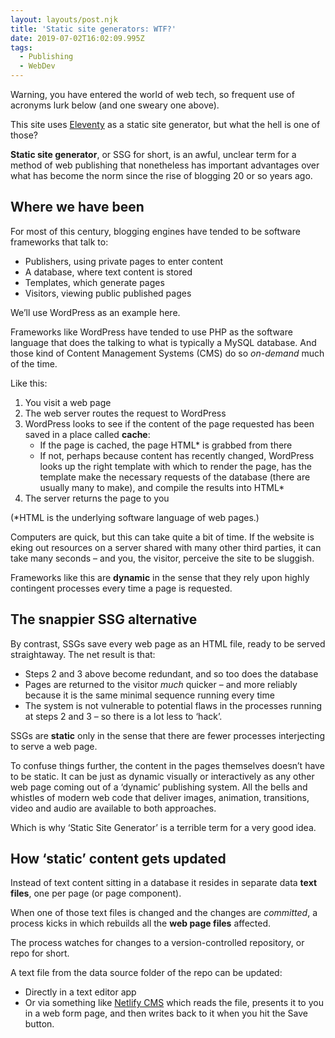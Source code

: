 ```yaml
---
layout: layouts/post.njk
title: 'Static site generators: WTF?'
date: 2019-07-02T16:02:09.995Z
tags:
  - Publishing
  - WebDev
---
```

Warning, you have entered the world of web tech, so frequent use of acronyms lurk below (and one sweary one above).

This site uses [Eleventy](https://www.11ty.io) as a static site generator, but what the hell is one of those? 

**Static site generator**, or SSG for short, is an awful, unclear term for a method of web publishing that nonetheless has important advantages over what has become the norm since the rise of blogging 20 or so years ago.

## Where we have been

For most of this century, blogging engines have tended to be  software frameworks that talk to: 

* Publishers, using private pages to enter content
* A database, where text content is stored
* Templates, which generate pages
* Visitors, viewing public published pages

We’ll use WordPress as an example here.

Frameworks like WordPress have tended to use PHP as the software language that does the talking to what is typically a MySQL database. And those kind of Content Management Systems (CMS) do so _on-demand_ much of the time.

Like this: 

1. You visit a web page
2. The web server routes the request to WordPress
3. WordPress looks to see if the content of the page requested has been saved in a place called **cache**: 
    * If the page is cached, the page HTML* is grabbed from there
    * If not, perhaps because content has recently changed, WordPress looks up the right template with which to render the page, has the template make the necessary requests of the database (there are usually many to make), and compile the results into HTML*
4. The server returns the page to you

(*HTML is the underlying software language of web pages.)

Computers are quick, but this can take quite a bit of time. If the website is eking out resources on a server shared with many other third parties, it can take many seconds – and you, the visitor, perceive the site to be sluggish.

Frameworks like this are **dynamic** in the sense that they rely upon highly contingent processes every time a page is requested.

## The snappier SSG alternative

By contrast, SSGs save every web page as an HTML file, ready to be served straightaway. The net result is that: 

* Steps 2 and 3 above become redundant, and so too does the database
* Pages are returned to the visitor _much_ quicker – and more reliably because it is the same minimal sequence running every time
* The system is not vulnerable to potential flaws in the processes running at steps 2  and 3 – so there is a lot less to ‘hack’.

SSGs are **static** only in the sense that there are fewer  processes interjecting to serve a web page.

To confuse things further, the content in the pages themselves doesn’t have to be static. It can be just as dynamic visually or interactively as any other web page coming out of a ‘dynamic’ publishing system. All the bells and whistles of modern web code that deliver images, animation, transitions, video and audio are available to both approaches.

Which is why ‘Static Site Generator’ is a terrible term for a very good idea.

## How ‘static’ content gets updated

Instead of text content sitting in a database it resides in separate data **text files**, one per page (or page component).

When one of those text files is changed and the changes are _committed_, a process kicks in which rebuilds all the **web page files** affected.

The process watches for changes to a version-controlled repository, or repo for short.

A text file from the data source folder of the repo can be updated: 

* Directly in a text editor app 
* Or via something like [Netlify CMS](https://www.netlifycms.org) which reads the file, presents it to you in a web form page, and then writes back to it when you hit the Save button.


